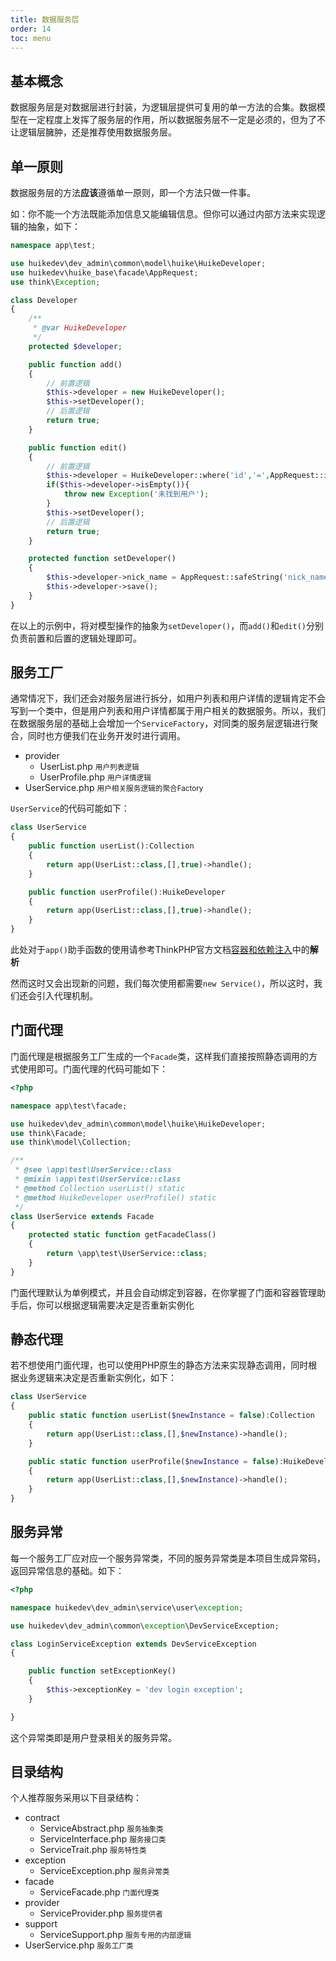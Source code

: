 ```yaml
---
title: 数据服务层
order: 14
toc: menu
---
```

## 基本概念

数据服务层是对数据层进行封装，为逻辑层提供可复用的单一方法的合集。数据模型在一定程度上发挥了服务层的作用，所以数据服务层不一定是必须的，但为了不让逻辑层臃肿，还是推荐使用数据服务层。

## 单一原则

数据服务层的方法**应该**遵循单一原则，即一个方法只做一件事。

如：你不能一个方法既能添加信息又能编辑信息。但你可以通过内部方法来实现逻辑的抽象，如下：

```php
namespace app\test;

use huikedev\dev_admin\common\model\huike\HuikeDeveloper;
use huikedev\huike_base\facade\AppRequest;
use think\Exception;

class Developer
{
    /**
     * @var HuikeDeveloper
     */
    protected $developer;

    public function add()
    {
        // 前置逻辑
        $this->developer = new HuikeDeveloper();
        $this->setDeveloper();
        // 后置逻辑
        return true;
    }

    public function edit()
    {
        // 前置逻辑
        $this->developer = HuikeDeveloper::where('id','=',AppRequest::id())->findOrEmpty();
        if($this->developer->isEmpty()){
            throw new Exception('未找到用户');
        }
        $this->setDeveloper();
        // 后置逻辑
        return true;
    }

    protected function setDeveloper()
    {
        $this->developer->nick_name = AppRequest::safeString('nick_name');
        $this->developer->save();
    }
}
```

在以上的示例中，将对模型操作的抽象为`setDeveloper()`，而`add()`和`edit()`分别负责前置和后置的逻辑处理即可。

## 服务工厂

通常情况下，我们还会对服务层进行拆分，如用户列表和用户详情的逻辑肯定不会写到一个类中，但是用户列表和用户详情都属于用户相关的数据服务。所以，我们在数据服务层的基础上会增加一个`ServiceFactory`，对同类的服务层逻辑进行聚合，同时也方便我们在业务开发时进行调用。

<Tree title="user">
  <ul>
    <li>
      provider
      <ul>
        <li>
          UserList.php
          <small>用户列表逻辑</small>
        </li>
        <li>
          UserProfile.php
          <small>用户详情逻辑</small>
        </li>
      </ul>
    </li>
    <li>
      UserService.php
      <small>用户相关服务逻辑的聚合Factory</small>
    </li>
  </ul>
</Tree>

`UserService`的代码可能如下：

```php
class UserService
{
    public function userList():Collection
    {
        return app(UserList::class,[],true)->handle();
    }

    public function userProfile():HuikeDeveloper
    {
        return app(UserList::class,[],true)->handle();
    }
}
```
此处对于`app()`助手函数的使用请参考ThinkPHP官方文档[容器和依赖注入](https://www.kancloud.cn/manual/thinkphp6_0/1037489)中的**解析**

然而这时又会出现新的问题，我们每次使用都需要`new Service()`，所以这时，我们还会引入代理机制。

## 门面代理

门面代理是根据服务工厂生成的一个`Facade`类，这样我们直接按照静态调用的方式使用即可。门面代理的代码可能如下：

```php
<?php

namespace app\test\facade;

use huikedev\dev_admin\common\model\huike\HuikeDeveloper;
use think\Facade;
use think\model\Collection;

/**
 * @see \app\test\UserService::class
 * @mixin \app\test\UserService::class
 * @method Collection userList() static
 * @method HuikeDeveloper userProfile() static
 */
class UserService extends Facade
{
    protected static function getFacadeClass()
    {
        return \app\test\UserService::class;
    }
}
```

<Alert type="error">
门面代理默认为单例模式，并且会自动绑定到容器，在你掌握了门面和容器管理助手后，你可以根据逻辑需要决定是否重新实例化
</Alert>

## 静态代理

若不想使用门面代理，也可以使用PHP原生的静态方法来实现静态调用，同时根据业务逻辑来决定是否重新实例化，如下：

```php
class UserService
{
    public static function userList($newInstance = false):Collection
    {
        return app(UserList::class,[],$newInstance)->handle();
    }

    public static function userProfile($newInstance = false):HuikeDeveloper
    {
        return app(UserList::class,[],$newInstance)->handle();
    }
}
```

## 服务异常

每一个服务工厂应对应一个服务异常类，不同的服务异常类是本项目生成异常码，返回异常信息的基础。如下：

```php
<?php

namespace huikedev\dev_admin\service\user\exception;

use huikedev\dev_admin\common\exception\DevServiceException;

class LoginServiceException extends DevServiceException
{

	public function setExceptionKey()
	{
		$this->exceptionKey = 'dev login exception';
	}

}
```

这个异常类即是用户登录相关的服务异常。

## 目录结构

个人推荐服务采用以下目录结构：

<Tree title="service">
  <ul>
    <li>
      contract
      <ul>
        <li>
          ServiceAbstract.php
          <small>服务抽象类</small>
        </li>
        <li>
          ServiceInterface.php
          <small>服务接口类</small>
        </li>
        <li>
          ServiceTrait.php
          <small>服务特性类</small>
        </li>
      </ul>
    </li>
    <li>
      exception
      <ul>
        <li>
          ServiceException.php
          <small>服务异常类</small>
        </li>
      </ul>
    </li>
    <li>
      facade
      <ul>
        <li>
          ServiceFacade.php
          <small>门面代理类</small>
        </li>
      </ul>
    </li>
    <li>
      provider
      <ul>
        <li>
          ServiceProvider.php
          <small>服务提供者</small>
        </li>
      </ul>
    </li>
    <li>
      support
      <ul>
        <li>
          ServiceSupport.php
          <small>服务专用的内部逻辑</small>
        </li>
      </ul>
    </li>
    <li>
      UserService.php
      <small>服务工厂类</small>
    </li>
  </ul>
</Tree>
